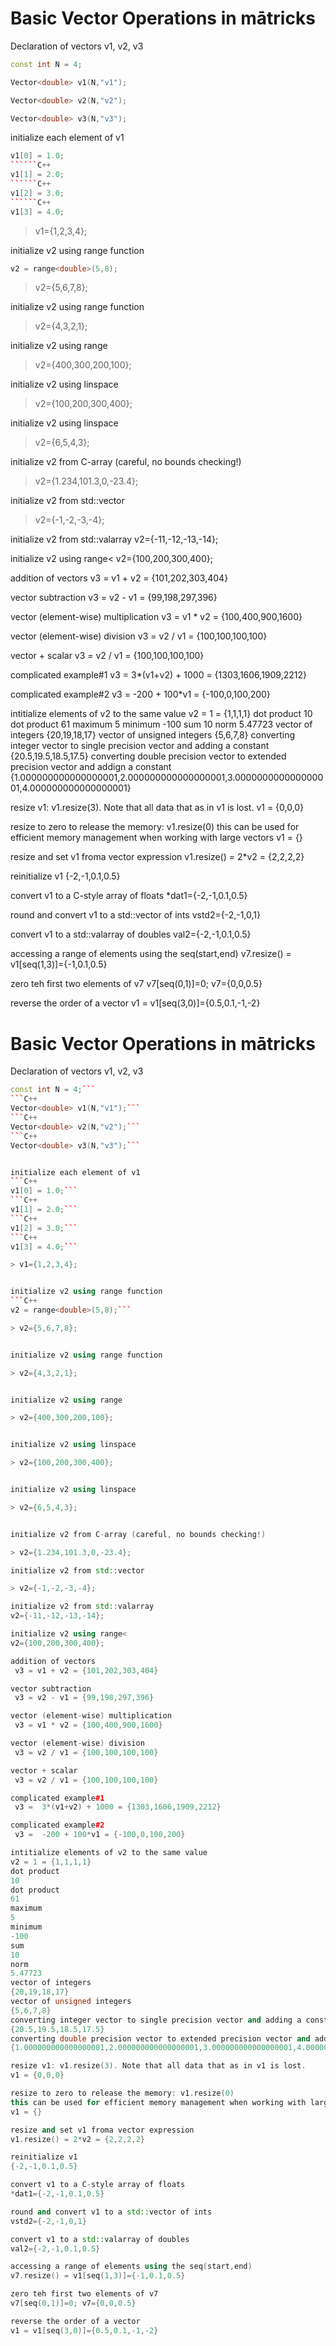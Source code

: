 
# Basic Vector Operations in mātricks 

Declaration of vectors v1, v2, v3 
```C++
const int N = 4;
```
```C++
Vector<double> v1(N,"v1");
```
```C++
Vector<double> v2(N,"v2");
```
```C++
Vector<double> v3(N,"v3");
```

initialize each element of v1 
```C++
v1[0] = 1.0;
``````C++
v1[1] = 2.0;
``````C++
v1[2] = 3.0;
``````C++
v1[3] = 4.0;
```
> v1={1,2,3,4}; 


initialize v2 using range function 
```C++
v2 = range<double>(5,8);
```
> v2={5,6,7,8}; 


initialize v2 using range function 

> v2={4,3,2,1}; 


initialize v2 using range 

> v2={400,300,200,100}; 


initialize v2 using linspace 

> v2={100,200,300,400}; 


initialize v2 using linspace 

> v2={6,5,4,3}; 


initialize v2 from C-array (careful, no bounds checking!) 

> v2={1.234,101.3,0,-23.4}; 

initialize v2 from std::vector

> v2={-1,-2,-3,-4}; 

initialize v2 from std::valarray
v2={-11,-12,-13,-14}; 

initialize v2 using range<
v2={100,200,300,400}; 

addition of vectors
 v3 = v1 + v2 = {101,202,303,404}

vector subtraction
 v3 = v2 - v1 = {99,198,297,396}

vector (element-wise) multiplication
 v3 = v1 * v2 = {100,400,900,1600}

vector (element-wise) division
 v3 = v2 / v1 = {100,100,100,100}

vector + scalar
 v3 = v2 / v1 = {100,100,100,100}

complicated example#1
 v3 =  3*(v1+v2) + 1000 = {1303,1606,1909,2212}

complicated example#2
 v3 =  -200 + 100*v1 = {-100,0,100,200}

intitialize elements of v2 to the same value
v2 = 1 = {1,1,1,1}
dot product
10
dot product
61
maximum
5
minimum
-100
sum
10
norm
5.47723
vector of integers
{20,19,18,17}
vector of unsigned integers
{5,6,7,8}
converting integer vector to single precision vector and adding a constant
{20.5,19.5,18.5,17.5}
converting double precision vector to extended precision vector and addign a constant
{1.000000000000000001,2.000000000000000001,3.000000000000000001,4.000000000000000001}

resize v1: v1.resize(3). Note that all data that as in v1 is lost.
v1 = {0,0,0}

resize to zero to release the memory: v1.resize(0)
this can be used for efficient memory management when working with large vectors
v1 = {}

resize and set v1 froma vector expression
v1.resize() = 2*v2 = {2,2,2,2}

reinitialize v1
{-2,-1,0.1,0.5}

convert v1 to a C-style array of floats
*dat1={-2,-1,0.1,0.5}

round and convert v1 to a std::vector of ints
vstd2={-2,-1,0,1}

convert v1 to a std::valarray of doubles
val2={-2,-1,0.1,0.5}

accessing a range of elements using the seq(start,end)
v7.resize() = v1[seq(1,3)]={-1,0.1,0.5}

zero teh first two elements of v7
v7[seq(0,1)]=0; v7={0,0,0.5}

reverse the order of a vector
v1 = v1[seq(3,0)]={0.5,0.1,-1,-2}

# Basic Vector Operations in mātricks 

Declaration of vectors v1, v2, v3 
```C++
const int N = 4;```
```C++
Vector<double> v1(N,"v1");```
```C++
Vector<double> v2(N,"v2");```
```C++
Vector<double> v3(N,"v3");```


initialize each element of v1 
```C++
v1[0] = 1.0;```
```C++
v1[1] = 2.0;```
```C++
v1[2] = 3.0;```
```C++
v1[3] = 4.0;```

> v1={1,2,3,4}; 


initialize v2 using range function 
```C++
v2 = range<double>(5,8);```

> v2={5,6,7,8}; 


initialize v2 using range function 

> v2={4,3,2,1}; 


initialize v2 using range 

> v2={400,300,200,100}; 


initialize v2 using linspace 

> v2={100,200,300,400}; 


initialize v2 using linspace 

> v2={6,5,4,3}; 


initialize v2 from C-array (careful, no bounds checking!) 

> v2={1.234,101.3,0,-23.4}; 

initialize v2 from std::vector

> v2={-1,-2,-3,-4}; 

initialize v2 from std::valarray
v2={-11,-12,-13,-14}; 

initialize v2 using range<
v2={100,200,300,400}; 

addition of vectors
 v3 = v1 + v2 = {101,202,303,404}

vector subtraction
 v3 = v2 - v1 = {99,198,297,396}

vector (element-wise) multiplication
 v3 = v1 * v2 = {100,400,900,1600}

vector (element-wise) division
 v3 = v2 / v1 = {100,100,100,100}

vector + scalar
 v3 = v2 / v1 = {100,100,100,100}

complicated example#1
 v3 =  3*(v1+v2) + 1000 = {1303,1606,1909,2212}

complicated example#2
 v3 =  -200 + 100*v1 = {-100,0,100,200}

intitialize elements of v2 to the same value
v2 = 1 = {1,1,1,1}
dot product
10
dot product
61
maximum
5
minimum
-100
sum
10
norm
5.47723
vector of integers
{20,19,18,17}
vector of unsigned integers
{5,6,7,8}
converting integer vector to single precision vector and adding a constant
{20.5,19.5,18.5,17.5}
converting double precision vector to extended precision vector and addign a constant
{1.000000000000000001,2.000000000000000001,3.000000000000000001,4.000000000000000001}

resize v1: v1.resize(3). Note that all data that as in v1 is lost.
v1 = {0,0,0}

resize to zero to release the memory: v1.resize(0)
this can be used for efficient memory management when working with large vectors
v1 = {}

resize and set v1 froma vector expression
v1.resize() = 2*v2 = {2,2,2,2}

reinitialize v1
{-2,-1,0.1,0.5}

convert v1 to a C-style array of floats
*dat1={-2,-1,0.1,0.5}

round and convert v1 to a std::vector of ints
vstd2={-2,-1,0,1}

convert v1 to a std::valarray of doubles
val2={-2,-1,0.1,0.5}

accessing a range of elements using the seq(start,end)
v7.resize() = v1[seq(1,3)]={-1,0.1,0.5}

zero teh first two elements of v7
v7[seq(0,1)]=0; v7={0,0,0.5}

reverse the order of a vector
v1 = v1[seq(3,0)]={0.5,0.1,-1,-2}
